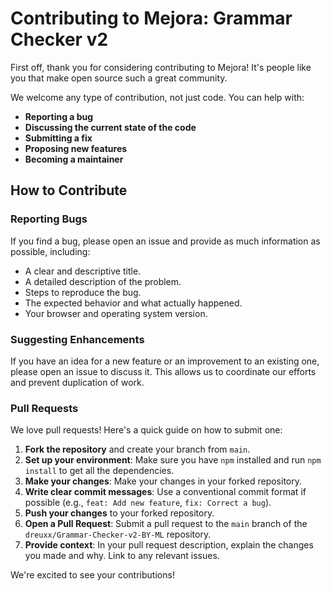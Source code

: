 # Contributing to Mejora: Grammar Checker v2

First off, thank you for considering contributing to Mejora! It's people like you that make open source such a great community.

We welcome any type of contribution, not just code. You can help with:
*   **Reporting a bug**
*   **Discussing the current state of the code**
*   **Submitting a fix**
*   **Proposing new features**
*   **Becoming a maintainer**

## How to Contribute

### Reporting Bugs
If you find a bug, please open an issue and provide as much information as possible, including:
- A clear and descriptive title.
- A detailed description of the problem.
- Steps to reproduce the bug.
- The expected behavior and what actually happened.
- Your browser and operating system version.

### Suggesting Enhancements
If you have an idea for a new feature or an improvement to an existing one, please open an issue to discuss it. This allows us to coordinate our efforts and prevent duplication of work.

### Pull Requests
We love pull requests! Here's a quick guide on how to submit one:

1.  **Fork the repository** and create your branch from `main`.
2.  **Set up your environment**: Make sure you have `npm` installed and run `npm install` to get all the dependencies.
3.  **Make your changes**: Make your changes in your forked repository.
4.  **Write clear commit messages**: Use a conventional commit format if possible (e.g., `feat: Add new feature`, `fix: Correct a bug`).
5.  **Push your changes** to your forked repository.
6.  **Open a Pull Request**: Submit a pull request to the `main` branch of the `dreuxx/Grammar-Checker-v2-BY-ML` repository.
7.  **Provide context**: In your pull request description, explain the changes you made and why. Link to any relevant issues.

We're excited to see your contributions!